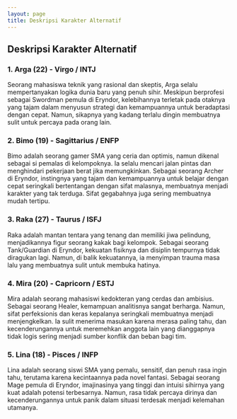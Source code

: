 ```yaml
---
layout: page
title: Deskripsi Karakter Alternatif
---
```

## Deskripsi Karakter Alternatif

### 1. **Arga (22) - Virgo / INTJ**

Seorang mahasiswa teknik yang rasional dan skeptis, Arga selalu mempertanyakan logika dunia baru yang penuh sihir. Meskipun berprofesi sebagai Swordman pemula di Eryndor, kelebihannya terletak pada otaknya yang tajam dalam menyusun strategi dan kemampuannya untuk beradaptasi dengan cepat. Namun, sikapnya yang kadang terlalu dingin membuatnya sulit untuk percaya pada orang lain.

### 2. **Bimo (19) - Sagittarius / ENFP**

Bimo adalah seorang gamer SMA yang ceria dan optimis, namun dikenal sebagai si pemalas di kelompoknya. Ia selalu mencari jalan pintas dan menghindari pekerjaan berat jika memungkinkan. Sebagai seorang Archer di Eryndor, instingnya yang tajam dan kemampuannya untuk belajar dengan cepat seringkali bertentangan dengan sifat malasnya, membuatnya menjadi karakter yang tak terduga. Sifat gegabahnya juga sering membuatnya mudah tertipu.

### 3. **Raka (27) - Taurus / ISFJ**

Raka adalah mantan tentara yang tenang dan memiliki jiwa pelindung, menjadikannya figur seorang kakak bagi kelompok. Sebagai seorang Tank/Guardian di Eryndor, kekuatan fisiknya dan disiplin tempurnya tidak diragukan lagi. Namun, di balik kekuatannya, ia menyimpan trauma masa lalu yang membuatnya sulit untuk membuka hatinya.

### 4. **Mira (20) - Capricorn / ESTJ**

Mira adalah seorang mahasiswi kedokteran yang cerdas dan ambisius. Sebagai seorang Healer, kemampuan analitisnya sangat berharga. Namun, sifat perfeksionis dan keras kepalanya seringkali membuatnya menjadi menjengkelkan. Ia sulit menerima masukan karena merasa paling tahu, dan kecenderungannya untuk meremehkan anggota lain yang dianggapnya tidak logis sering menjadi sumber konflik dan beban bagi tim.

### 5. **Lina (18) - Pisces / INFP**

Lina adalah seorang siswi SMA yang pemalu, sensitif, dan penuh rasa ingin tahu, terutama karena kecintaannya pada novel fantasi. Sebagai seorang Mage pemula di Eryndor, imajinasinya yang tinggi dan intuisi sihirnya yang kuat adalah potensi terbesarnya. Namun, rasa tidak percaya dirinya dan kecenderungannya untuk panik dalam situasi terdesak menjadi kelemahan utamanya.